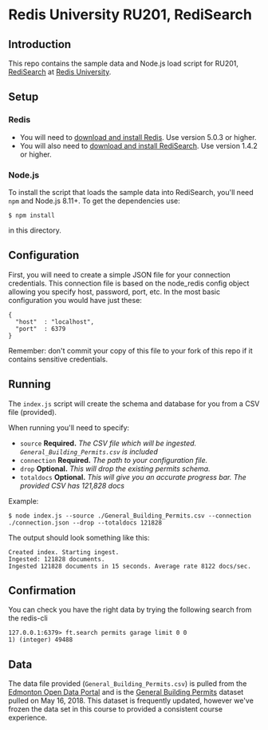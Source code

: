 # Redis University RU201, RediSearch

## Introduction

This repo contains the sample data and Node.js load script for RU201, [RediSearch](https://university.redislabs.com/courses/ru201/) at [Redis University](https://university.redislabs.com/).

## Setup

### Redis

* You will need to [download and install Redis](https://redis.io/download).  Use version 5.0.3 or higher.
* You will also need to [download and install RediSearch](https://oss.redislabs.com/redisearch/Quick_Start/).  Use version 1.4.2 or higher.

### Node.js

To install the script that loads the sample data into RediSearch, you'll need `npm` and Node.js 8.11+. To get the dependencies use:

```
$ npm install
```

in this directory.

## Configuration

First, you will need to create a simple JSON file for your connection credentials. This connection file is based on the node_redis config object allowing you specify host, password, port, etc. In the most basic configuration you would have just these:

```
{
  "host"  : "localhost",
  "port"  : 6379
}
```

Remember: don't commit your copy of this file to your fork of this repo if it contains sensitive credentials.

## Running

The `index.js` script will create the schema and database for you from a CSV file (provided). 

When running you'll need to specify:

- `source` **Required.** _The CSV file which will be ingested. `General_Building_Permits.csv` is included_
- `connection` **Required.** _The path to your configuration file._
- `drop` **Optional.** _This will drop the existing permits schema._
- `totaldocs` **Optional.** _This will give you an accurate progress bar. The provided CSV has 121,828 docs_

Example:

```
$ node index.js --source ./General_Building_Permits.csv --connection ./connection.json --drop --totaldocs 121828
```

The output should look something like this:

```
Created index. Starting ingest.
Ingested: 121828 documents.
Ingested 121828 documents in 15 seconds. Average rate 8122 docs/sec.
```

## Confirmation

You can check you have the right data by trying the following search from the redis-cli

```
127.0.0.1:6379> ft.search permits garage limit 0 0
1) (integer) 49488
```

## Data

The data file provided (`General_Building_Permits.csv`) is pulled from the [Edmonton Open Data Portal](https://data.edmonton.ca) and is the [General Building Permits](https://data.edmonton.ca/Sustainable-Development/General-Building-Permits/24uj-dj8v) dataset pulled on May 16, 2018. This dataset is frequently updated, however we've frozen the data set in this course to provided a consistent course experience. 

